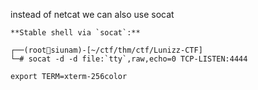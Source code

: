 
instead of netcat we can also use socat 

```
**Stable shell via `socat`:**

```


```
┌──(root🌸siunam)-[~/ctf/thm/ctf/Lunizz-CTF]
└─# socat -d -d file:`tty`,raw,echo=0 TCP-LISTEN:4444
```


```
export TERM=xterm-256color
```

